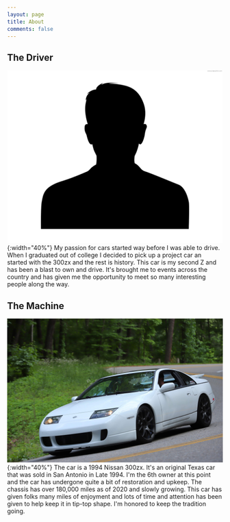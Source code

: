```yaml
---
layout: page
title: About
comments: false
---
```


The Driver
------
![LandonPortrait](/assets/images/LandonAboutPortrait.jpeg){:width="40%"} My passion for cars started way before I was able to drive. When I graduated out of college I decided to pick up a project car an started with the 300zx and the rest is history. This car is my second Z and has been a blast to own and drive. It's brought me to events across the country and has given me the opportunity to meet so many interesting people along the way.

The Machine
------
![300zxPortrait](/assets/images/300zxAboutPortrait.jpg){:width="40%"} The car is a 1994 Nissan 300zx. It's an original Texas car that was sold in San Antonio in Late 1994. I'm the 6th owner at this point and the car has undergone quite a bit of restoration and upkeep. The chassis has over 180,000 miles as of 2020 and slowly growing. This car has given folks many miles of enjoyment and lots of time and attention has been given to help keep it in tip-top shape. I'm honored to keep the tradition going.
